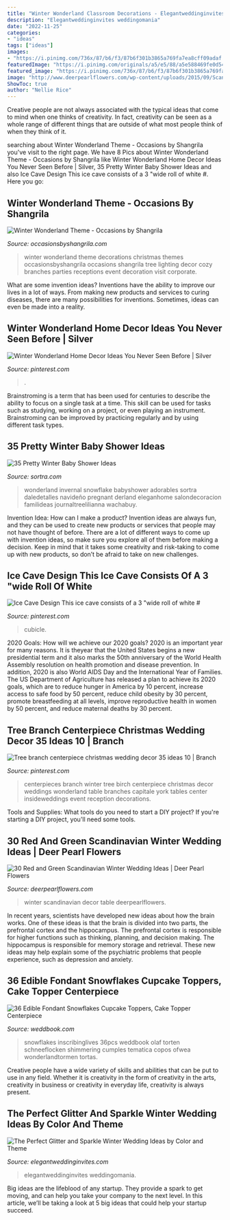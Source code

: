 ```yaml
---
title: "Winter Wonderland Classroom Decorations - Elegantweddinginvites Weddingomania"
description: "Elegantweddinginvites weddingomania"
date: "2022-11-25"
categories:
- "ideas"
tags: ["ideas"]
images:
- "https://i.pinimg.com/736x/87/b6/f3/87b6f301b3865a769fa7ea8cff09adaf.jpg"
featuredImage: "https://i.pinimg.com/originals/a5/e5/88/a5e588469fe0d541e80eb29cce0b76b8.jpg"
featured_image: "https://i.pinimg.com/736x/87/b6/f3/87b6f301b3865a769fa7ea8cff09adaf.jpg"
image: "http://www.deerpearlflowers.com/wp-content/uploads/2015/09/Scandinavian-winter-wedding-decor-ideas.jpg"
ShowToc: true
author: "Nellie Rice"
---
```



Creative people are not always associated with the typical ideas that come to mind when one thinks of creativity. In fact, creativity can be seen as a whole range of different things that are outside of what most people think of when they think of it.

	

		
searching about Winter Wonderland Theme - Occasions by Shangrila you've visit to the right page. We have 8 Pics about Winter Wonderland Theme - Occasions by Shangrila like Winter Wonderland Home Decor Ideas You Never Seen Before | Silver, 35 Pretty Winter Baby Shower Ideas and also Ice Cave Design This ice cave consists of a 3 &quot;wide roll of white #. Here you go:
		
    
## Winter Wonderland Theme - Occasions By Shangrila

<img loading=lazy src="http://occasionsbyshangrila.com/wp-content/gallery/winter-wonderland-theme/img_8586.jpg" onerror="this.onerror=null;this.src='https://tse3.mm.bing.net/th?id=OIP.bLEbUDmhN1GOxmfu0bO8UAHaLG&amp;pid=15.1';" alt="Winter Wonderland Theme - Occasions by Shangrila">

_Source: occasionsbyshangrila.com_

>winter wonderland theme decorations christmas themes occasionsbyshangrila occasions shangrila tree lighting decor cozy branches parties receptions event decoration visit corporate. 

	

What are some invention ideas?
Inventions have the ability to improve our lives in a lot of ways. From making new products and services to curing diseases, there are many possibilities for inventions. Sometimes, ideas can even be made into a reality.

    
## Winter Wonderland Home Decor Ideas You Never Seen Before | Silver

<img loading=lazy src="https://i.pinimg.com/736x/87/b6/f3/87b6f301b3865a769fa7ea8cff09adaf.jpg" onerror="this.onerror=null;this.src='https://tse4.mm.bing.net/th?id=OIP.iirGLO1sN81ynz3nx7IehwHaLH&amp;pid=15.1';" alt="Winter Wonderland Home Decor Ideas You Never Seen Before | Silver">

_Source: pinterest.com_

>. 

	

Brainstroming is a term that has been used for centuries to describe the ability to focus on a single task at a time. This skill can be used for tasks such as studying, working on a project, or even playing an instrument. Brainstroming can be improved by practicing regularly and by using different task types.

    
## 35 Pretty Winter Baby Shower Ideas

<img loading=lazy src="https://www.sortra.com/wp-content/uploads/2015/01/winter-baby-shower-ideas58.jpg" onerror="this.onerror=null;this.src='https://tse3.mm.bing.net/th?id=OIP.UrRghqtCCewxpq8qMpUzkgHaE9&amp;pid=15.1';" alt="35 Pretty Winter Baby Shower Ideas">

_Source: sortra.com_

>wonderland invernal snowflake babyshower adorables sortra daledetalles navideño pregnant derland eleganhome salondecoracion familideas journaltreelilianna wachabuy. 

	

Invention Idea: How can I make a product?
Invention ideas are always fun, and they can be used to create new products or services that people may not have thought of before. There are a lot of different ways to come up with invention ideas, so make sure you explore all of them before making a decision. Keep in mind that it takes some creativity and risk-taking to come up with new products, so don’t be afraid to take on new challenges.

    
## Ice Cave Design This Ice Cave Consists Of A 3 &quot;wide Roll Of White #

<img loading=lazy src="https://i.pinimg.com/736x/e4/83/c6/e483c63cfbc601a64a4c8d7c9639170a.jpg" onerror="this.onerror=null;this.src='https://tse4.mm.bing.net/th?id=OIP.ZBmx3X2vdFmN5C86eggXlAHaJ4&amp;pid=15.1';" alt="Ice Cave Design This ice cave consists of a 3 &quot;wide roll of white #">

_Source: pinterest.com_

>cubicle. 

	

2020 Goals: How will we achieve our 2020 goals?
2020 is an important year for many reasons. It is theyear that the United States begins a new presidential term and it also marks the 50th anniversary of the World Health Assembly resolution on health promotion and disease prevention. In addition, 2020 is also World AIDS Day and the International Year of Families. 
The US Department of Agriculture has released a plan to achieve its 2020 goals, which are to reduce hunger in America by 10 percent, increase access to safe food by 50 percent, reduce child obesity by 30 percent, promote breastfeeding at all levels, improve reproductive health in women by 50 percent, and reduce maternal deaths by 30 percent.

    
## Tree Branch Centerpiece Christmas Wedding Decor 35 Ideas 10 | Branch

<img loading=lazy src="https://i.pinimg.com/originals/a5/e5/88/a5e588469fe0d541e80eb29cce0b76b8.jpg" onerror="this.onerror=null;this.src='https://tse1.mm.bing.net/th?id=OIP.QWZOkFKHHhDtC7CaW0JIYQHaLH&amp;pid=15.1';" alt="Tree branch centerpiece christmas wedding decor 35 ideas 10 | Branch">

_Source: pinterest.com_

>centerpieces branch winter tree birch centerpiece christmas decor weddings wonderland table branches capitale york tables center insideweddings event reception decorations. 

	

Tools and Supplies: What tools do you need to start a DIY project?
If you're starting a DIY project, you'll need some tools.

    
## 30 Red And Green Scandinavian Winter Wedding Ideas | Deer Pearl Flowers

<img loading=lazy src="http://www.deerpearlflowers.com/wp-content/uploads/2015/09/Scandinavian-winter-wedding-decor-ideas.jpg" onerror="this.onerror=null;this.src='https://tse4.mm.bing.net/th?id=OIP.c4XPiVFvwFMCk444Pu3uzgHaLH&amp;pid=15.1';" alt="30 Red and Green Scandinavian Winter Wedding Ideas | Deer Pearl Flowers">

_Source: deerpearlflowers.com_

>winter scandinavian decor table deerpearlflowers. 

	

In recent years, scientists have developed new ideas about how the brain works. One of these ideas is that the brain is divided into two parts, the prefrontal cortex and the hippocampus. The prefrontal cortex is responsible for higher functions such as thinking, planning, and decision making. The hippocampus is responsible for memory storage and retrieval. These new ideas may help explain some of the psychiatric problems that people experience, such as depression and anxiety.

    
## 36 Edible Fondant Snowflakes Cupcake Toppers, Cake Topper Centerpiece

<img loading=lazy src="http://s3.weddbook.me/t1/2/5/7/2579390/36-edible-fondant-snowflakes-cupcake-toppers-cake-topper-centerpiece-decorations-winter-garland-frozen-wonderland-cookie.jpg" onerror="this.onerror=null;this.src='https://tse3.mm.bing.net/th?id=OIP.1ZiX7l8hBNbVpwjmcc616wHaLH&amp;pid=15.1';" alt="36 Edible Fondant Snowflakes Cupcake Toppers, Cake Topper Centerpiece">

_Source: weddbook.com_

>snowflakes inscribinglives 36pcs weddbook olaf torten schneeflocken shimmering cumples tematica copos ofwea wonderlandtormen tortas. 

	

Creative people have a wide variety of skills and abilities that can be put to use in any field. Whether it is creativity in the form of creativity in the arts, creativity in business or creativity in everyday life, creativity is always present.

    
## The Perfect Glitter And Sparkle Winter Wedding Ideas By Color And Theme

<img loading=lazy src="https://www.elegantweddinginvites.com/wedding-blog/wp-content/uploads/2017/08/glamorous-navy-blue-and-silver-winter-wedding-inspiration.jpg" onerror="this.onerror=null;this.src='https://tse4.mm.bing.net/th?id=OIP.tqES8igOGpWCQm8dLyKwnwHaLI&amp;pid=15.1';" alt="The Perfect Glitter and Sparkle Winter Wedding Ideas by Color and Theme">

_Source: elegantweddinginvites.com_

>elegantweddinginvites weddingomania. 

	

Big ideas are the lifeblood of any startup. They provide a spark to get moving, and can help you take your company to the next level. In this article, we’ll be taking a look at 5 big ideas that could help your startup succeed.

